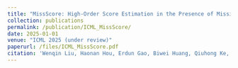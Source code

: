 ```yaml
---
title: "MissScore: High-Order Score Estimation in the Presence of Missing Data"
collection: publications
permalink: /publication/ICML_MissScore/
date: 2025-01-01
venue: "ICML 2025 (under review)"
paperurl: /files/ICML_MissScore.pdf
citation: 'Wenqin Liu, Haonan Hou, Erdun Gao, Biwei Huang, Qiuhong Ke, Howard Bondell, Mingming Gong. "MissScore: High-Order Score Estimation in the Presence of Missing Data." ICML 2025 (under review), 2025.'
---
```


